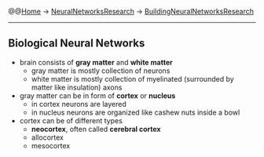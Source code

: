 @@[Home](Home.md) -> [NeuralNetworksResearch](NeuralNetworksResearch.md) -> [BuildingNeuralNetworksResearch](BuildingNeuralNetworksResearch.md)

---


## Biological Neural Networks ##

  * brain consists of **gray matter** and **white matter**
    * gray matter is mostly collection of neurons
    * white matter is mostly collection of myelinated (surrounded by matter like insulation) axons
  * gray matter can be in form of **cortex** or **nucleus**
    * in cortex neurons are layered
    * in nucleus neurons are organized like cashew nuts inside a bowl
  * cortex can be of different types
    * **neocortex**, often called **cerebral cortex**
    * allocortex
    * mesocortex